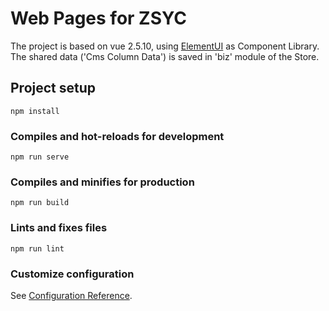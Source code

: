 # Web Pages for ZSYC

The project is based on vue 2.5.10, using [ElementUI](https://element.eleme.io) as Component Library. The shared data ('Cms Column Data') is saved in 'biz' module of the Store.

## Project setup
```
npm install
```

### Compiles and hot-reloads for development
```
npm run serve
```

### Compiles and minifies for production
```
npm run build
```

### Lints and fixes files
```
npm run lint
```

### Customize configuration
See [Configuration Reference](https://cli.vuejs.org/config/).
